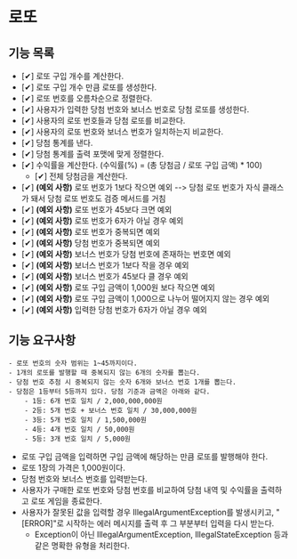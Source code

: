 # 로또

## 기능 목록
- [✔] 로또 구입 개수를 계산한다.
- [✔] 로또 구입 개수 만큼 로또를 생성한다.
- [✔] 로또 번호를 오름차순으로 정렬한다.
- [✔] 사용자가 입력한 당첨 번호와 보너스 번호로 당첨 로또를 생성한다.
- [✔] 사용자의 로또 번호들과 당첨 로또를 비교한다.
- [✔] 사용자의 로또 번호와 보너스 번호가 일치하는지 비교한다.
- [✔] 당첨 통계를 낸다.
- [✔] 당첨 통계를 출력 포맷에 맞게 정렬한다.
- [✔] 수익률을 계산한다. (수익률(%) = (총 당첨금 / 로또 구입 금액) * 100)
  - [✔] 전체 당첨금을 계산한다.
- [✔] **(예외 사항)** 로또 번호가 1보다 작으면 예외 --> 당첨 로또 번호가 자식 클래스가 돼서 당첨 로또 번호도 검증 메서드를 거침
- [✔] **(예외 사항)** 로또 번호가 45보다 크면 예외
- [✔] **(예외 사항)** 로또 번호가 6자가 아닐 경우 예외
- [✔] **(예외 사항)** 로또 번호가 중복되면 예외
- [✔] **(예외 사항)** 당첨 번호가 중복되면 예외
- [✔] **(예외 사항)** 보너스 번호가 당첨 번호에 존재하는 번호면 예외
- [✔] **(예외 사항)** 보너스 번호가 1보다 작을 경우 예외
- [✔] **(예외 사항)** 보너스 번호가 45보다 클 경우 예외
- [✔] **(예외 사항)** 로또 구입 금액이 1,000원 보다 작으면 예외
- [✔] **(예외 사항)** 로또 구입 금액이 1,000으로 나누어 떨어지지 않는 경우 예외
- [✔] **(예외 사항)** 입력한 당첨 번호가 6자가 아닐 경우 예외


## 기능 요구사항
```
- 로또 번호의 숫자 범위는 1~45까지이다.
- 1개의 로또를 발행할 때 중복되지 않는 6개의 숫자를 뽑는다.
- 당첨 번호 추첨 시 중복되지 않는 숫자 6개와 보너스 번호 1개를 뽑는다.
- 당첨은 1등부터 5등까지 있다. 당첨 기준과 금액은 아래와 같다.
    - 1등: 6개 번호 일치 / 2,000,000,000원
    - 2등: 5개 번호 + 보너스 번호 일치 / 30,000,000원
    - 3등: 5개 번호 일치 / 1,500,000원
    - 4등: 4개 번호 일치 / 50,000원
    - 5등: 3개 번호 일치 / 5,000원
```

- 로또 구입 금액을 입력하면 구입 금액에 해당하는 만큼 로또를 발행해야 한다.
- 로또 1장의 가격은 1,000원이다.
- 당첨 번호와 보너스 번호를 입력받는다.
- 사용자가 구매한 로또 번호와 당첨 번호를 비교하여 당첨 내역 및 수익률을 출력하고 로또 게임을 종료한다.
- 사용자가 잘못된 값을 입력할 경우 IllegalArgumentException를 발생시키고, "[ERROR]"로 시작하는 에러 메시지를 출력 후 그 부분부터 입력을 다시 받는다.
  - Exception이 아닌 IllegalArgumentException, IllegalStateException 등과 같은 명확한 유형을 처리한다.
